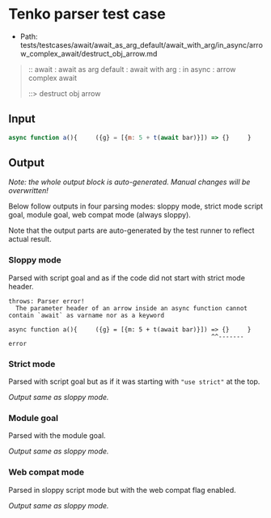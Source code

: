 # Tenko parser test case

- Path: tests/testcases/await/await_as_arg_default/await_with_arg/in_async/arrow_complex_await/destruct_obj_arrow.md

> :: await : await as arg default : await with arg : in async : arrow complex await
>
> ::> destruct obj arrow

## Input

`````js
async function a(){     ({g} = [{m: 5 + t(await bar)}]) => {}     }
`````

## Output

_Note: the whole output block is auto-generated. Manual changes will be overwritten!_

Below follow outputs in four parsing modes: sloppy mode, strict mode script goal, module goal, web compat mode (always sloppy).

Note that the output parts are auto-generated by the test runner to reflect actual result.

### Sloppy mode

Parsed with script goal and as if the code did not start with strict mode header.

`````
throws: Parser error!
  The parameter header of an arrow inside an async function cannot contain `await` as varname nor as a keyword

async function a(){     ({g} = [{m: 5 + t(await bar)}]) => {}     }
                                                        ^^------- error
`````

### Strict mode

Parsed with script goal but as if it was starting with `"use strict"` at the top.

_Output same as sloppy mode._

### Module goal

Parsed with the module goal.

_Output same as sloppy mode._

### Web compat mode

Parsed in sloppy script mode but with the web compat flag enabled.

_Output same as sloppy mode._
